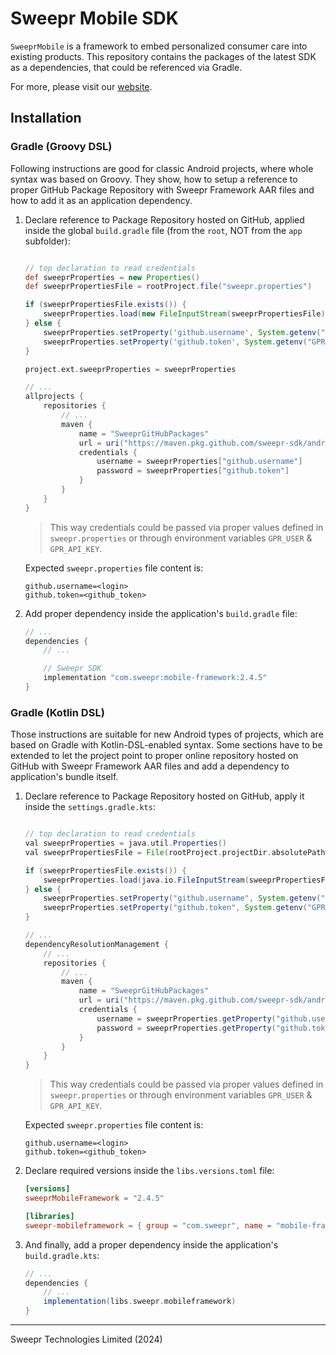 # Sweepr Mobile SDK

`SweeprMobile` is a framework to embed personalized consumer care into existing products. This repository contains the packages of the latest SDK as a dependencies, that could be referenced via Gradle.

For more, please visit our [website](https://sweepr.com/).

## Installation

### Gradle (Groovy DSL)

Following instructions are good for classic Android projects, where whole syntax was based on Groovy. They show, how to setup a reference to proper GitHub Package Repository with Sweepr Framework AAR files and how to add it as an application dependency.

1. Declare reference to Package Repository hosted on GitHub, applied inside the global `build.gradle` file (from the `root`, NOT from the `app` subfolder):

    ```gradle

    // top declaration to read credentials
    def sweeprProperties = new Properties()
    def sweeprPropertiesFile = rootProject.file("sweepr.properties")

    if (sweeprPropertiesFile.exists()) {
        sweeprProperties.load(new FileInputStream(sweeprPropertiesFile))
    } else {
        sweeprProperties.setProperty('github.username', System.getenv("GPR_USER") ?: "undefined-user")
        sweeprProperties.setProperty('github.token', System.getenv("GPR_API_KEY") ?: "undefined-token")
    }

    project.ext.sweeprProperties = sweeprProperties

    // ...
    allprojects {
        repositories {
            // ...
            maven {
                name = "SweeprGitHubPackages"
                url = uri("https://maven.pkg.github.com/sweepr-sdk/android")
                credentials {
                    username = sweeprProperties["github.username"]
                    password = sweeprProperties["github.token"]
                }
            }
        }
    }
    ```

    > This way credentials could be passed via proper values defined in `sweepr.properties` or through environment variables `GPR_USER` & `GPR_API_KEY`.

    Expected `sweepr.properties` file content is:

    ```text
    github.username=<login>
    github.token=<github_token>
    ```

2. Add proper dependency inside the application's `build.gradle` file:

    ```gradle
    // ...
    dependencies {
        // ...

        // Sweepr SDK
        implementation "com.sweepr:mobile-framework:2.4.5"
    }
    ```

### Gradle (Kotlin DSL)

Those instructions are suitable for new Android types of projects, which are based on Gradle with Kotlin-DSL-enabled syntax. Some sections have to be extended to let the project point to proper online repository hosted on GitHub with Sweepr Framework AAR files and add a dependency to application's bundle itself.

1. Declare reference to Package Repository hosted on GitHub, apply it inside the `settings.gradle.kts`:

    ```gradle

    // top declaration to read credentials
    val sweeprProperties = java.util.Properties()
    val sweeprPropertiesFile = File(rootProject.projectDir.absolutePath + "/sweepr.properties")

    if (sweeprPropertiesFile.exists()) {
        sweeprProperties.load(java.io.FileInputStream(sweeprPropertiesFile))
    } else {
        sweeprProperties.setProperty("github.username", System.getenv("GPR_USER") ?: "undefined-user")
        sweeprProperties.setProperty("github.token", System.getenv("GPR_API_KEY") ?: "undefined-token")
    }

    // ...
    dependencyResolutionManagement {
        // ...
        repositories {
            // ...
            maven {
                name = "SweeprGitHubPackages"
                url = uri("https://maven.pkg.github.com/sweepr-sdk/android")
                credentials {
                    username = sweeprProperties.getProperty("github.username")
                    password = sweeprProperties.getProperty("github.token")
                }
            }
        }
    }

    ```

    > This way credentials could be passed via proper values defined in `sweepr.properties` or through environment variables `GPR_USER` & `GPR_API_KEY`.

    Expected `sweepr.properties` file content is:

    ```text
    github.username=<login>
    github.token=<github_token>
    ```

1. Declare required versions inside the `libs.versions.toml` file:

    ```toml
    [versions]
    sweeprMobileFramework = "2.4.5"

    [libraries]
    sweepr-mobileframework = { group = "com.sweepr", name = "mobile-framework", version.ref = "sweeprMobileFramework" }
    ```

1. And finally, add a proper dependency inside the application's `build.gradle.kts`:

    ```gradle
    // ...
    dependencies {
        // ...
        implementation(libs.sweepr.mobileframework)
    }
    ```

-----
Sweepr Technologies Limited (2024)
